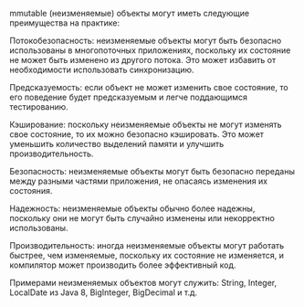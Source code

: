 mmutable (неизменяемые) объекты могут иметь следующие преимущества на практике:

Потокобезопасность: неизменяемые объекты могут быть безопасно использованы в многопоточных приложениях, поскольку их состояние не может быть изменено из другого потока. Это может избавить от необходимости использовать синхронизацию.

Предсказуемость: если объект не может изменить свое состояние, то его поведение будет предсказуемым и легче поддающимся тестированию.

Кэширование: поскольку неизменяемые объекты не могут изменять свое состояние, то их можно безопасно кэшировать. Это может уменьшить количество выделений памяти и улучшить производительность.

Безопасность: неизменяемые объекты могут быть безопасно переданы между разными частями приложения, не опасаясь изменения их состояния.

Надежность: неизменяемые объекты обычно более надежны, поскольку они не могут быть случайно изменены или некорректно использованы.

Производительность: иногда неизменяемые объекты могут работать быстрее, чем изменяемые, поскольку их состояние не изменяется, и компилятор может производить более эффективный код.

Примерами неизменяемых объектов могут служить: String, Integer, LocalDate из Java 8, BigInteger, BigDecimal и т.д.